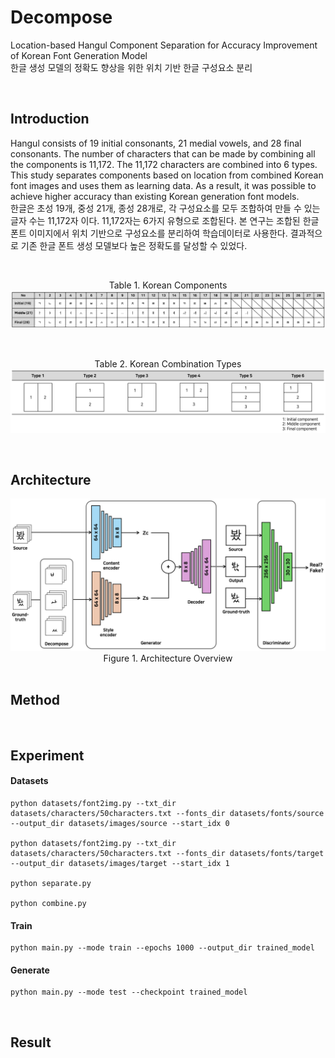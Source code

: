 # Decompose

Location-based Hangul Component Separation for Accuracy Improvement of Korean Font Generation Model <br/>
한글 생성 모델의 정확도 향상을 위한 위치 기반 한글 구성요소 분리 <br/>

<br/>

## Introduction

Hangul consists of 19 initial consonants, 21 medial vowels, and 28 final consonants. The number of characters that can be made by combining all the components is 11,172. The 11,172 characters are combined into 6 types. This study separates components based on location from combined Korean font images and uses them as learning data. As a result, it was possible to achieve higher accuracy than existing Korean generation font models. <br/>
한글은 초성 19개, 중성 21개, 종성 28개로, 각 구성요소를 모두 조합하여 만들 수 있는 글자 수는 11,172자 이다. 11,172자는 6가지 유형으로 조합된다. 본 연구는 조합된 한글 폰트 이미지에서 위치 기반으로 구성요소를 분리하여 학습데이터로 사용한다. 결과적으로 기존 한글 폰트 생성 모델보다 높은 정확도를 달성할 수 있었다.

<br/>

<div align='center'> 

Table 1. Korean Components
<img src='assets/korean_components.png'/>

<br/>

Table 2. Korean Combination Types
<img src='assets/korean_combination_types.png'/>

</div>

<br/>

## Architecture

<div align='center'>
<img src='assets/architecture_v2.png' />
Figure 1. Architecture Overview
</div>

<br/>

## Method 

<br/>

## Experiment

#### Datasets

```
python datasets/font2img.py --txt_dir datasets/characters/50characters.txt --fonts_dir datasets/fonts/source --output_dir datasets/images/source --start_idx 0

python datasets/font2img.py --txt_dir datasets/characters/50characters.txt --fonts_dir datasets/fonts/target --output_dir datasets/images/target --start_idx 1

python separate.py

python combine.py
```

#### Train

```
python main.py --mode train --epochs 1000 --output_dir trained_model 
```

#### Generate

```
python main.py --mode test --checkpoint trained_model
```

<br/>

## Result


<br/>

